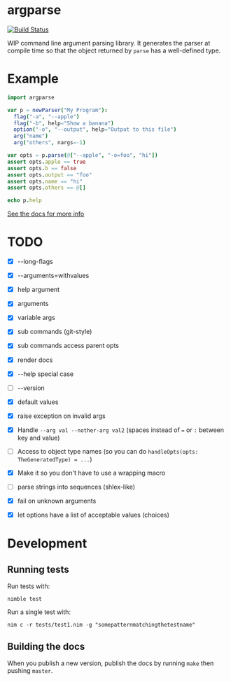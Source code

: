 # argparse

[![Build Status](https://travis-ci.org/iffy/nim-argparse.svg?branch=master)](https://travis-ci.org/iffy/nim-argparse)

WIP command line argument parsing library.  It generates the parser at compile time so that the object returned by `parse` has a well-defined type.

# Example

```nim
import argparse

var p = newParser("My Program"):
  flag("-a", "--apple")
  flag("-b", help="Show a banana")
  option("-o", "--output", help="Output to this file")
  arg("name")
  arg("others", nargs=-1)

var opts = p.parse(@["--apple", "-o=foo", "hi"])
assert opts.apple == true
assert opts.b == false
assert opts.output == "foo"
assert opts.name == "hi"
assert opts.others == @[]

echo p.help
```

[See the docs for more info](https://www.iffycan.com/nim-argparse/argparse.html)

# TODO

- [X] --long-flags
- [X] --arguments=withvalues
- [X] help argument
- [X] arguments
- [X] variable args
- [X] sub commands (git-style)
- [X] sub commands access parent opts
- [X] render docs
- [X] --help special case
- [ ] --version
- [X] default values
- [X] raise exception on invalid args
- [X] Handle `--arg val --nother-arg val2` (spaces instead of `=` or `:` between key and value)
- [ ] Access to object type names (so you can do `handleOpts(opts: TheGeneratedType) = ...`)
- [X] Make it so you don't have to use a wrapping macro
- [ ] parse strings into sequences (shlex-like)
- [X] fail on unknown arguments
- [X] let options have a list of acceptable values (choices)


# Development

## Running tests

Run tests with:

```
nimble test
```

Run a single test with:

```
nim c -r tests/test1.nim -g "somepatternmatchingthetestname"
```

## Building the docs

When you publish a new version, publish the docs by running `make` then pushing `master`.
